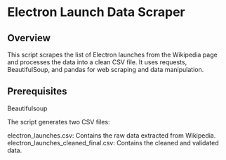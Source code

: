 # Electron Launch Data Scraper

## Overview
This script scrapes the list of Electron launches from the Wikipedia page and processes the data into a clean CSV file. It uses requests, BeautifulSoup, and pandas for web scraping and data manipulation.

## Prerequisites
Beautifulsoup

The script generates two CSV files:

electron_launches.csv: Contains the raw data extracted from Wikipedia.
electron_launches_cleaned_final.csv: Contains the cleaned and validated data.
